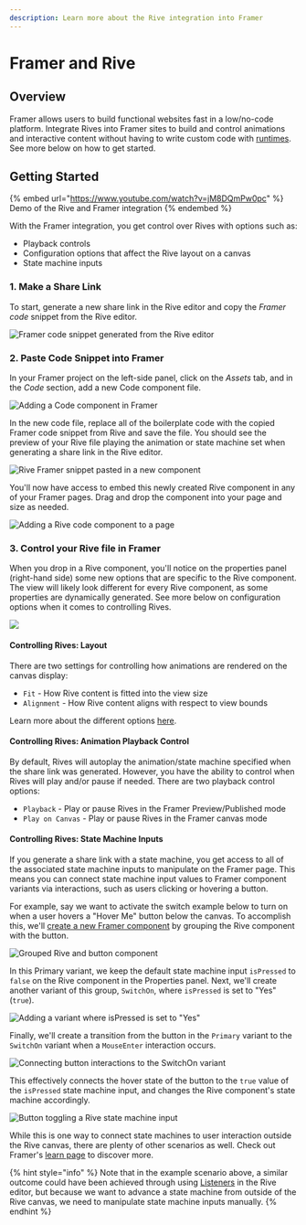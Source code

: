 ```yaml
---
description: Learn more about the Rive integration into Framer
---
```


# Framer and Rive

## Overview

Framer allows users to build functional websites fast in a low/no-code platform. Integrate Rives into Framer sites to build and control animations and interactive content without having to write custom code with [runtimes](https://help.rive.app/runtimes/overview). See more below on how to get started.

## Getting Started

{% embed url="https://www.youtube.com/watch?v=jM8DQmPw0pc" %}
Demo of the Rive and Framer integration
{% endembed %}

With the Framer integration, you get control over Rives with options such as:

* Playback controls
* Configuration options that affect the Rive layout on a canvas
* State machine inputs

### 1. Make a Share Link

To start, generate a new share link in the Rive editor and copy the _Framer code_ snippet from the Rive editor.

![Framer code snippet generated from the Rive editor](<../../.gitbook/assets/Screen Shot 2022-08-15 at 6.26.22 PM.png>)

### 2. Paste Code Snippet into Framer

In your Framer project on the left-side panel, click on the _Assets_ tab, and in the _Code_ section, add a new Code component file.

![Adding a Code component in Framer](<../../.gitbook/assets/CleanShot 2022-08-12 at 14.59.58.gif>)

In the new code file, replace all of the boilerplate code with the copied Framer code snippet from Rive and save the file. You should see the preview of your Rive file playing the animation or state machine set when generating a share link in the Rive editor.

![Rive Framer snippet pasted in a new component](<../../.gitbook/assets/CleanShot 2022-08-12 at 18.37.51.gif>)

You'll now have access to embed this newly created Rive component in any of your Framer pages. Drag and drop the component into your page and size as needed.

![Adding a Rive code component to a page](<../../.gitbook/assets/CleanShot 2022-08-14 at 12.08.15.gif>)

### 3. Control your Rive file in Framer

When you drop in a Rive component, you'll notice on the properties panel (right-hand side) some new options that are specific to the Rive component. The view will likely look different for every Rive component, as some properties are dynamically generated. See more below on configuration options when it comes to controlling Rives.

![](<../../.gitbook/assets/Screen Shot 2022-08-15 at 6.28.40 PM.png>)

#### Controlling Rives: Layout

There are two settings for controlling how animations are rendered on the canvas display:

* `Fit` - How Rive content is fitted into the view size
* `Alignment` - How Rive content aligns with respect to view bounds

Learn more about the different options [here](https://help.rive.app/runtimes/layout).

#### Controlling Rives: Animation Playback Control

By default, Rives will autoplay the animation/state machine specified when the share link was generated. However, you have the ability to control when Rives will play and/or pause if needed. There are two playback control options:

* `Playback` - Play or pause Rives in the Framer Preview/Published mode
* `Play on Canvas` - Play or pause Rives in the Framer canvas mode

#### Controlling Rives: State Machine Inputs

If you generate a share link with a state machine, you get access to all of the associated state machine inputs to manipulate on the Framer page. This means you can connect state machine input values to Framer component variants via interactions, such as users clicking or hovering a button.

For example, say we want to activate the switch example below to turn on when a user hovers a "Hover Me" button below the canvas. To accomplish this, we'll [create a new Framer component](https://www.framer.com/learn/component-creation/) by grouping the Rive component with the button.

![Grouped Rive and button component](<../../.gitbook/assets/Screen Shot 2022-08-15 at 1.39.34 PM.png>)

In this Primary variant, we keep the default state machine input `isPressed` to `false` on the Rive component in the Properties panel. Next, we'll create another variant of this group, `SwitchOn`,  where `isPressed` is set to "Yes" (`true`).&#x20;

![Adding a variant where isPressed is set to "Yes"](<../../.gitbook/assets/Screen Shot 2022-08-15 at 1.55.26 PM.png>)

Finally, we'll create a transition from the button in the `Primary` variant to the `SwitchOn` variant when a `MouseEnter` interaction occurs.

![Connecting button interactions to the SwitchOn variant](<../../.gitbook/assets/CleanShot 2022-08-15 at 16.08.38.gif>)

This effectively connects the hover state of the button to the `true` value of the `isPressed` state machine input, and changes the Rive component's state machine accordingly.

![Button toggling a Rive state machine input](<../../.gitbook/assets/CleanShot 2022-08-15 at 16.19.31 (2).gif>)

While this is one way to connect state machines to user interaction outside the Rive canvas, there are plenty of other scenarios as well. Check out Framer's [learn page](https://www.framer.com/learn/) to discover more.

{% hint style="info" %}
Note that in the example scenario above, a similar outcome could have been achieved through using [Listeners](https://help.rive.app/editor/state-machine#listeners) in the Rive editor, but because we want to advance a state machine from outside of the Rive canvas, we need to manipulate state machine inputs manually.
{% endhint %}
